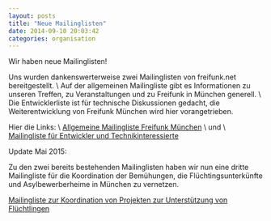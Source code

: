 ```yaml
---
layout: posts
title: "Neue Mailinglisten"
date: 2014-09-10 20:03:42
categories: organisation
---
```


Wir haben neue Mailinglisten!

Uns wurden dankenswerterweise zwei Mailinglisten von freifunk.net bereitgestellt. \\
Auf der allgemeinen Mailingliste gibt es Informationen zu unseren Treffen,
zu Veranstaltungen und zu Freifunk in München generell. \\
Die Entwicklerliste ist für technische Diskussionen gedacht, die Weiterentwicklung
von Freifunk München wird hier vorangetrieben.

Hier die Links: \\
[Allgemeine Mailingliste Freifunk München][allgListe] \\
und \\
[Mailingliste für Entwickler und Technikinteressierte][devListe]

Update Mai 2015:

Zu den zwei bereits bestehenden Mailinglisten haben wir nun eine dritte Mailingliste für die Koordination der Bemühungen, die Flüchtingsunterkünfte und Asylbewerberheime in München zu vernetzen.

[Mailingliste zur Koordination von Projekten zur Unterstützung von Flüchtlingen][fluechtListe]

[allgListe]: http://lists.freifunk.net/mailman/listinfo/muenchen-freifunk.net
[devListe]: http://lists.freifunk.net/mailman/listinfo/muenchen-dev-freifunk.net
[fluechtListe]: http://lists.freifunk.net/mailman/listinfo/muenchen-fluechtlinge-freifunk.net
